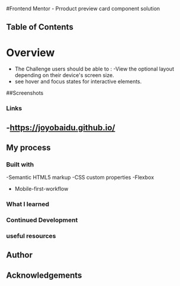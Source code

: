 #Frontend Mentor - Prroduct preview card component solution

## Table of Contents

# Overview
- The Challenge
users should be able to :
-View the optional layout depending on their device's screen size.
- see hover and focus states for interactive elements.

##Screenshots

### Links
-https://joyobaidu.github.io/
-

## My process

### Built with
-Semantic HTML5 markup
-CSS custom properties
-Flexbox
- Mobile-first-workflow

### What I learned

### Continued Development

### useful resources

## Author

## Acknowledgements
